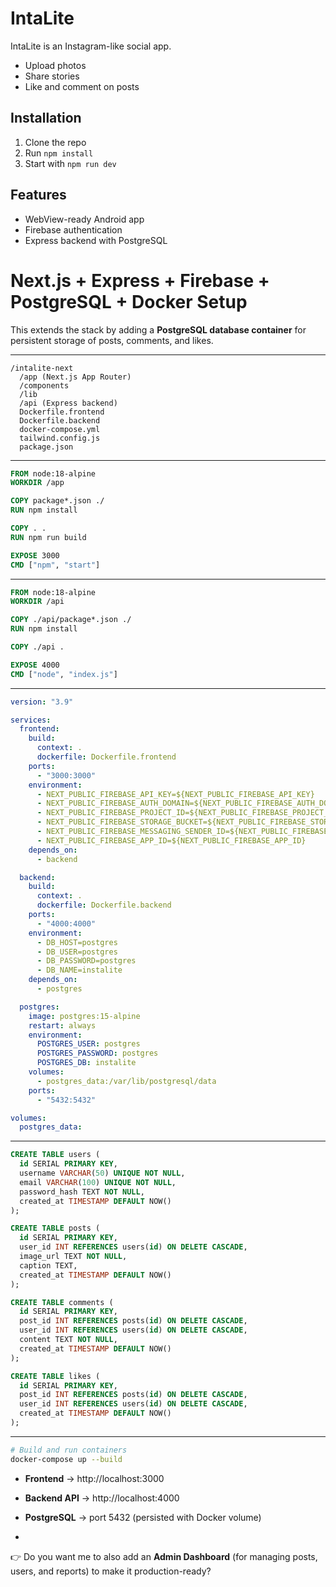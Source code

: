 # IntaLite

IntaLite is an Instagram-like social app.
- Upload photos
- Share stories
- Like and comment on posts

## Installation
1. Clone the repo
2. Run `npm install`
3. Start with `npm run dev`

## Features
- WebView-ready Android app
- Firebase authentication
- Express backend with PostgreSQL


# Next.js + Express + Firebase + PostgreSQL + Docker Setup

This extends the stack by adding a **PostgreSQL database container** for persistent storage of posts, comments, and likes.

---

```
/intalite-next
  /app (Next.js App Router)
  /components
  /lib
  /api (Express backend)
  Dockerfile.frontend
  Dockerfile.backend
  docker-compose.yml
  tailwind.config.js
  package.json
```

---

```dockerfile
FROM node:18-alpine
WORKDIR /app

COPY package*.json ./
RUN npm install

COPY . .
RUN npm run build

EXPOSE 3000
CMD ["npm", "start"]
```

---

```dockerfile
FROM node:18-alpine
WORKDIR /api

COPY ./api/package*.json ./
RUN npm install

COPY ./api .

EXPOSE 4000
CMD ["node", "index.js"]
```

---

```yaml
version: "3.9"

services:
  frontend:
    build:
      context: .
      dockerfile: Dockerfile.frontend
    ports:
      - "3000:3000"
    environment:
      - NEXT_PUBLIC_FIREBASE_API_KEY=${NEXT_PUBLIC_FIREBASE_API_KEY}
      - NEXT_PUBLIC_FIREBASE_AUTH_DOMAIN=${NEXT_PUBLIC_FIREBASE_AUTH_DOMAIN}
      - NEXT_PUBLIC_FIREBASE_PROJECT_ID=${NEXT_PUBLIC_FIREBASE_PROJECT_ID}
      - NEXT_PUBLIC_FIREBASE_STORAGE_BUCKET=${NEXT_PUBLIC_FIREBASE_STORAGE_BUCKET}
      - NEXT_PUBLIC_FIREBASE_MESSAGING_SENDER_ID=${NEXT_PUBLIC_FIREBASE_MESSAGING_SENDER_ID}
      - NEXT_PUBLIC_FIREBASE_APP_ID=${NEXT_PUBLIC_FIREBASE_APP_ID}
    depends_on:
      - backend

  backend:
    build:
      context: .
      dockerfile: Dockerfile.backend
    ports:
      - "4000:4000"
    environment:
      - DB_HOST=postgres
      - DB_USER=postgres
      - DB_PASSWORD=postgres
      - DB_NAME=instalite
    depends_on:
      - postgres

  postgres:
    image: postgres:15-alpine
    restart: always
    environment:
      POSTGRES_USER: postgres
      POSTGRES_PASSWORD: postgres
      POSTGRES_DB: instalite
    volumes:
      - postgres_data:/var/lib/postgresql/data
    ports:
      - "5432:5432"

volumes:
  postgres_data:
```

---

```sql
CREATE TABLE users (
  id SERIAL PRIMARY KEY,
  username VARCHAR(50) UNIQUE NOT NULL,
  email VARCHAR(100) UNIQUE NOT NULL,
  password_hash TEXT NOT NULL,
  created_at TIMESTAMP DEFAULT NOW()
);

CREATE TABLE posts (
  id SERIAL PRIMARY KEY,
  user_id INT REFERENCES users(id) ON DELETE CASCADE,
  image_url TEXT NOT NULL,
  caption TEXT,
  created_at TIMESTAMP DEFAULT NOW()
);

CREATE TABLE comments (
  id SERIAL PRIMARY KEY,
  post_id INT REFERENCES posts(id) ON DELETE CASCADE,
  user_id INT REFERENCES users(id) ON DELETE CASCADE,
  content TEXT NOT NULL,
  created_at TIMESTAMP DEFAULT NOW()
);

CREATE TABLE likes (
  id SERIAL PRIMARY KEY,
  post_id INT REFERENCES posts(id) ON DELETE CASCADE,
  user_id INT REFERENCES users(id) ON DELETE CASCADE,
  created_at TIMESTAMP DEFAULT NOW()
);
```

---

```bash
# Build and run containers
docker-compose up --build
```

- **Frontend** → http://localhost:3000
- **Backend API** → http://localhost:4000
- **PostgreSQL** → port 5432 (persisted with Docker volume)

-
👉 Do you want me to also add an **Admin Dashboard** (for managing posts, users, and reports) to make it production-ready?
